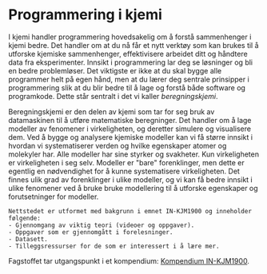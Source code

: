 ﻿# Programmering i kjemi

I kjemi handler programmering hovedsakelig om å forstå sammenhenger i kjemi bedre. Det handler om at du nå får et nytt verktøy som kan brukes til å utforske kjemiske sammenhenger, effektivisere arbeidet ditt og håndtere data fra eksperimenter. Innsikt i programmering lar deg se løsninger og bli en bedre problemløser. Det viktigste er ikke at du skal bygge alle programmer helt på egen hånd, men at du lærer deg sentrale prinsipper i programmering slik at du blir bedre til å lage og forstå både software og programkode. Dette står sentralt i det vi kaller _beregningskjemi_. <br>


Beregningskjemi er den delen av kjemi som tar for seg bruk av datamaskinen til å utføre matematiske beregninger. Det handler om å lage modeller av fenomener i virkeligheten, og deretter simulere og visualisere dem. Ved å bygge og analysere kjemiske modeller kan vi få større innsikt i hvordan vi systematiserer verden og hvilke egenskaper atomer og molekyler har. Alle modeller har sine styrker og svakheter. Kun virkeligheten er virkeligheten i seg selv. Modeller er "bare" forenklinger, men dette er egentlig en nødvendighet for å kunne systematisere virkeligheten. Det finnes ulik grad av forenklinger i ulike modeller, og vi kan få bedre innsikt i ulike fenomener ved å bruke bruke modellering til å utforske egenskaper og forutsetninger for modeller.

```{admonition} Innhold
Nettstedet er utformet med bakgrunn i emnet IN-KJM1900 og inneholder følgende:
- Gjennomgang av viktig teori (videoer og oppgaver).
- Oppgaver som er gjennomgått i forelesninger.
- Datasett.
- Tilleggsressurser for de som er interessert i å lære mer.
```

Fagstoffet tar utgangspunkt i et kompendium: [Kompendium IN-KJM1900](https://www.uio.no/studier/emner/matnat/ifi/IN-KJM1900/h21/pensumliste/kompendium_kjm1900.pdf).
